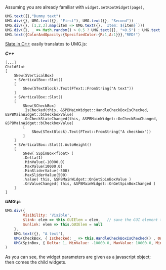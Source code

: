 Assuming you are already familiar with `widget.SetRootWidget(page)`,
```js
UMG.text({},"Dummy text")
UMG.div({}, UMG.text({}, "First"), UMG.text({}, "Second"))
UMG.div({}, [1,2,3].map(item => UMG.text({}, `Item: ${item}`)))
UMG.div({}, _ => Math.random() > 0.5 ? UMG.text({}, ">0.5") : UMG.text({}, "<0.5"))
UMG.text({ColorAndOpacity:{SpecifiedColor:{R:1,A:1}}},"RED!")
```

[Slate in C++](https://docs.unrealengine.com/latest/INT/Programming/Slate/Widgets/) easily translates to UMG.js:

***C++***
```
[...]
ChildSlot
[
    SNew(SVerticalBox)
    + SVerticalBox::Slot()
    [
        SNew(STextBlock).Text(FText::FromString("A text"))
    ]
    + SVerticalBox::Slot()
    [
        SNew(SCheckBox)
        .IsChecked(this, &SPBMainWidget::HandleCheckBoxIsChecked, &SPBMainWidget::bCheckboxValue)
        .OnCheckStateChanged(this, &SPBMainWidget::OnCheckBoxChanged, &SPBMainWidget::bCheckboxValue)
        [
            SNew(STextBlock).Text(FText::FromString("A checkbox"))
        ]
    ]
    + SVerticalBox::Slot().AutoHeight()
    [
        SNew( SSpinBox<float> )
        .Delta(1)
        .MinValue(-10000.0)
        .MaxValue(10000.0)
        .MinSliderValue(-500)
        .MaxSliderValue(500)
        .Value( this, &SPBMainWidget::OnGetSpinBoxValue )
        .OnValueChanged( this, &SPBMainWidget::OnGetSpinBoxChanged )
    ]
]

```
***UMG.js***

```js
UMG.div({
        Visibility: 'Visible',
        $link: elem => this.GUIElem = elem,   // save the GUI element to change it later
        $unlink: elem => this.GUIElem = null
    },
    UMG.text({}, "A text"),
    UMG(CheckBox, { IsChecked: _ => this.HandleCheckBoxIsChecked() , OnCheckStateChanged: Value => this.OnCheckBoxChanged() }, "A checkbox"),
    UMG(SpinBox, { Delta: 1, MinValue: -10000.0, MaxValue: 10000.0, MinSliderValue: -500, MaxSliderValue: 500, Value: this.OnGetSpinBoxValue, OnValueChanged: this.OnGetSpinBoxChanged }),
)
```

As you can see, the widget parameters are given as a javascript object; then comes the child widgets.
